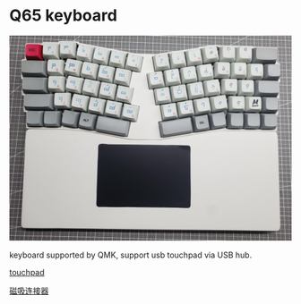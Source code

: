 # Q65 keyboard

![](images/main.png)

keyboard supported by QMK, support usb touchpad via USB hub.

[touchpad](https://item.taobao.com/item.htm?spm=a1z09.2.0.0.38c12e8dVbneRR&id=620171318632&_u=62bktp35f91)

[磁吸连接器](https://item.taobao.com/item.htm?spm=a1z09.2.0.0.38c12e8dVbneRR&id=644651131663&_u=62bktp3b069)